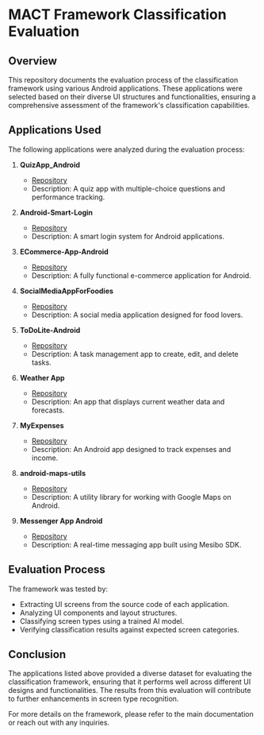 # MACT Framework Classification Evaluation

## Overview
This repository documents the evaluation process of the classification framework using various Android applications. These applications were selected based on their diverse UI structures and functionalities, ensuring a comprehensive assessment of the framework's classification capabilities.

## Applications Used

The following applications were analyzed during the evaluation process:

1. **QuizApp_Android**  
   - [Repository](https://github.com/abhinavabcd/QuizApp_Android/tree/master)  
   - Description: A quiz app with multiple-choice questions and performance tracking.

2. **Android-Smart-Login**  
   - [Repository](https://github.com/CodelightStudios/Android-Smart-Login)  
   - Description: A smart login system for Android applications.

3. **ECommerce-App-Android**  
   - [Repository](https://github.com/codewithsandy/Ecommerce-Android-App)  
   - Description: A fully functional e-commerce application for Android.

4. **SocialMediaAppForFoodies**  
   - [Repository](https://github.com/vinuthakaranth/SocialMediaAppForFoodies)  
   - Description: A social media application designed for food lovers.

5. **ToDoLite-Android**  
   - [Repository](https://github.com/couchbaselabs/ToDoLite-Android)  
   - Description: A task management app to create, edit, and delete tasks.

6. **Weather App**  
   - [Repository](https://github.com/bkhezry/weather)  
   - Description: An app that displays current weather data and forecasts.

7. **MyExpenses**  
   - [Repository](https://github.com/mtotschnig/MyExpenses)  
   - Description: An Android app designed to track expenses and income.

8. **android-maps-utils**  
   - [Repository](https://github.com/googlemaps/android-maps-utils)  
   - Description: A utility library for working with Google Maps on Android.

9. **Messenger App Android**  
   - [Repository](https://github.com/mesibo/messenger-app-android)  
   - Description: A real-time messaging app built using Mesibo SDK.

## Evaluation Process
The framework was tested by:
- Extracting UI screens from the source code of each application.
- Analyzing UI components and layout structures.
- Classifying screen types using a trained AI model.
- Verifying classification results against expected screen categories.

## Conclusion
The applications listed above provided a diverse dataset for evaluating the classification framework, ensuring that it performs well across different UI designs and functionalities. The results from this evaluation will contribute to further enhancements in screen type recognition.

For more details on the framework, please refer to the main documentation or reach out with any inquiries.

